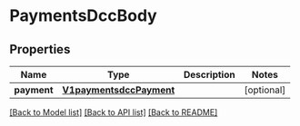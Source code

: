 # PaymentsDccBody

## Properties
Name | Type | Description | Notes
------------ | ------------- | ------------- | -------------
**payment** | [**V1paymentsdccPayment**](V1paymentsdccPayment.md) |  | [optional] 

[[Back to Model list]](../README.md#documentation-for-models) [[Back to API list]](../README.md#documentation-for-api-endpoints) [[Back to README]](../README.md)

